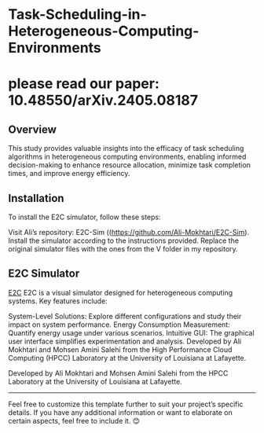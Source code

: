 # Task-Scheduling-in-Heterogeneous-Computing-Environments
# please read our paper:  10.48550/arXiv.2405.08187
## Overview

This study provides valuable insights into the efficacy of task scheduling algorithms in heterogeneous computing environments, enabling informed decision-making to enhance resource allocation, minimize task completion times, and improve energy efficiency.
## Installation
To install the E2C simulator, follow these steps:

Visit Ali’s repository: E2C-Sim ((https://github.com/Ali-Mokhtari/E2C-Sim).
Install the simulator according to the instructions provided.
Replace the original simulator files with the ones from the V folder in my repository.


## E2C Simulator

[E2C](https://arxiv.org/abs/2212.11333) E2C is a visual simulator designed for heterogeneous computing systems. Key features include:

System-Level Solutions: Explore different configurations and study their impact on system performance.
Energy Consumption Measurement: Quantify energy usage under various scenarios.
Intuitive GUI: The graphical user interface simplifies experimentation and analysis.
Developed by Ali Mokhtari and Mohsen Amini Salehi from the High Performance Cloud Computing (HPCC) Laboratory at the University of Louisiana at Lafayette.

Developed by Ali Mokhtari and Mohsen Amini Salehi from the HPCC Laboratory at the University of Louisiana at Lafayette.

---

Feel free to customize this template further to suit your project’s specific details. If you have any additional information or want to elaborate on certain aspects, feel free to include it. 😊
